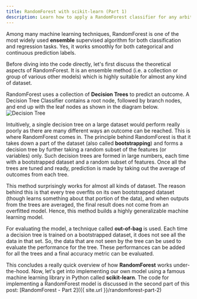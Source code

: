 ```yaml
---
title: RandomForest with scikit-learn (Part 1)
description: Learn how to apply a RandomForest classifier for any arbitrary dataset and generate surprisingly accurate results.
---
```


Among many machine learning techniques, RandomForest is one of the most widely used
**ensemble** supervised algorithm for both classification and regression tasks. Yes, it
works smoothly for both categorical and continuous prediction labels.

Before diving into the code directly, let's first discuss the theoretical aspects of 
RandomForest. It is an ensemble method (i.e. a collection or group of various other
models) which is highly suitable for almost any kind of dataset.

RandomForest uses a collection of **Decision Trees** to predict an outcome. A Decision
Tree Classifier contains a root node, followed by branch nodes, and end up with the leaf
nodes as shown in the diagram below.
![Decision Tree](https://i.ibb.co/jTXTWmw/Screenshot-from-2019-03-16-20-24-03.png)

Intuitively, a single decision tree on a large dataset would perform really poorly
as there are many different ways an outcome can be reached. This is where RandomForest
comes in. The principle behind RandomForest is that it takes down a part of the dataset
(also called **bootstrapping**) and forms a decision tree by further taking a random 
subset of the features (or variables) only. Such decision trees are formed in large
numbers, each time with a bootstrapped dataset and a random subset of features. Once
all the trees are tuned and ready, prediction is made by taking out the average of
outcomes from each tree.

This method surprisingly works for almost all kinds of dataset. The reason behind this
is that every tree overfits on its own bootstrapped dataset (though learns something about
that portion of the data), and when outputs from the trees are averaged, the final result
does not come from an overfitted model. Hence, this method builds a highly generalizable
machine learning model.

For evaluating the model, a technique called **out-of-bag** is used. Each time a
decision tree is trained on a bootstrapped dataset, it does not see all the data in
that set. So, the data that are not seen by the tree can be used to evaluate the performance
for the tree. These performances can be added for all the trees and a final accuracy
metric can be evaluated.

This concludes a really quick overview of how **RandomForest** works under-the-hood.
Now, let's get into implementing our own model using a famous machine learning library
in Python called **scikit-learn**. The code for implementing a RandomForest model is
discussed in the second part of this post: [RandomForest - Part 2]({{ site.url }}/randomforest-part-2)